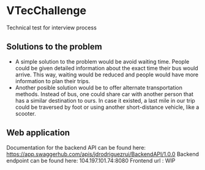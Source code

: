 # VTecChallenge
Technical test for interview process
## Solutions to the problem
* A simple solution to the problem would be avoid waiting time. People could be given detailed information about the exact time their bus would arrive. This way, waiting would be reduced and people would have more information to plan their trips.
* Another posible solution would be to offer alternate transportation methods. Instead of bus, one could share car with another person that has a similar destination to ours. In case it existed, a last mile in our trip could be traversed by foot or using another short-distance vehicle, like a scooter.
## Web application
Documentation for the backend API can be found here: https://app.swaggerhub.com/apis/jdrodriguezrui/BackendAPI/1.0.0
Backend endpoint can be found here: 104.197.101.74:8080
Frontend url : WIP

